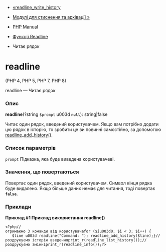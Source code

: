- [«readline_write_history](function.readline-write-history.md)
- [Модулі для стиснення та архівації »](refs.compression.md)

- [PHP Manual](index.md)
- [Функції Readline](ref.readline.md)
- Читає рядок

# readline

(PHP 4, PHP 5, PHP 7, PHP 8)

readline — Читає рядок

### Опис

**readline**(?string `$prompt` u003d **`null`**): string\|false

Читає один рядок, введений користувачем. Якщо вам потрібно додати цю
рядок в історію, то зробити це ви повинні самостійно, за допомогою
[readline_add_history()](function.readline-add-history.md).

### Список параметрів

`prompt`
Підказка, яка буде виведена користувачеві.

### Значення, що повертаються

Повертає один рядок, введений користувачем. Символ кінця рядка
буде видалено. Якщо більше даних немає для читання, тоді повертає
**`false`**.

### Приклади

**Приклад #1 Приклад використання **readline()****

` <?php//отримаємо 3 команди від користувачаfor ($iu003d0; $i < 3; $i++) {        $line u003d readline("Command: "); readline_add_history($line);}//роздрукуємо історію введенняprint_r(readline_list_history());//роздрукуємо змінніprint_r(readline_info());?> `
